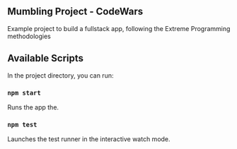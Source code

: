 ## Mumbling Project - CodeWars

Example project to build a fullstack app, following the Extreme Programming methodologies

## Available Scripts

In the project directory, you can run:

### `npm start`

Runs the app the.<br />

### `npm test`

Launches the test runner in the interactive watch mode.<br />
